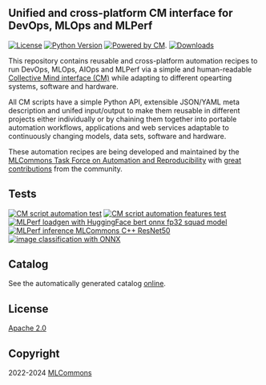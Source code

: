 ## Unified and cross-platform CM interface for DevOps, MLOps and MLPerf

[![License](https://img.shields.io/badge/License-Apache%202.0-green)](LICENSE.md)
[![Python Version](https://img.shields.io/badge/python-3+-blue.svg)](https://github.com/mlcommons/ck/tree/master/cm/cmind)
[![Powered by CM](https://img.shields.io/badge/Powered_by-MLCommons%20CM-blue)](https://github.com/mlcommons/ck).
[![Downloads](https://static.pepy.tech/badge/cmind)](https://pepy.tech/project/cmind)

This repository contains reusable and cross-platform automation recipes to run DevOps, MLOps, AIOps and MLPerf 
via a simple and human-readable [Collective Mind interface (CM)](https://github.com/mlcommons/ck) 
while adapting to different opearting systems, software and hardware.

All СM scripts have a simple Python API, extensible JSON/YAML meta description
and unifed input/output to make them reusable in different projects either individually 
or by chaining them together into portable automation workflows, applications 
and web services adaptable to continuously changing models, data sets, software and hardware.

These automation recipes are being developed and maintained 
by the [MLCommons Task Force on Automation and Reproducibility](https://github.com/mlcommons/ck/blob/master/docs/taskforce.md)
with [great contributions](CONTRIBUTING.md) from the community.

## Tests

[![CM script automation test](https://github.com/mlcommons/cm4mlops/actions/workflows/test-cm-scripts.yml/badge.svg)](https://github.com/mlcommons/cm4mlops/actions/workflows/test-cm-scripts.yml)
[![CM script automation features test](https://github.com/mlcommons/cm4mlops/actions/workflows/test-cm-script-features.yml/badge.svg)](https://github.com/mlcommons/cm4mlops/actions/workflows/test-cm-script-features.yml)
[![MLPerf loadgen with HuggingFace bert onnx fp32 squad model](https://github.com/mlcommons/cm4mlops/actions/workflows/test-mlperf-loadgen-onnx-huggingface-bert-fp32-squad.yml/badge.svg)](https://github.com/mlcommons/cm4mlops/actions/workflows/test-mlperf-loadgen-onnx-huggingface-bert-fp32-squad.yml)
[![MLPerf inference MLCommons C++ ResNet50](https://github.com/mlcommons/cm4mlops/actions/workflows/test-mlperf-inference-mlcommons-cpp-resnet50.yml/badge.svg)](https://github.com/mlcommons/cm4mlops/actions/workflows/test-mlperf-inference-mlcommons-cpp-resnet50.yml)
[![image classification with ONNX](https://github.com/mlcommons/cm4mlops/actions/workflows/test-image-classification-onnx.yml/badge.svg)](https://github.com/mlcommons/cm4mlops/actions/workflows/test-image-classification-onnx.yml)


## Catalog

See the automatically generated catalog [online](https://access.cknowledge.org/playground/?action=scripts).

## License

[Apache 2.0](LICENSE.md)

## Copyright

2022-2024 [MLCommons](https://mlcommons.org)
